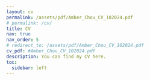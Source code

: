 ```yaml
---
layout: cv
permalink: /assets/pdf/Amber_Chou_CV_102024.pdf
# permalink: /cv/
title: CV
nav: true
nav_order: 5
# redirect_to: /assets/pdf/Amber_Chou_CV_102024.pdf
cv_pdf: #Amber_Chou_CV_102024.pdf
description: You can find my CV here.
toc:
  sidebar: left
---
```

